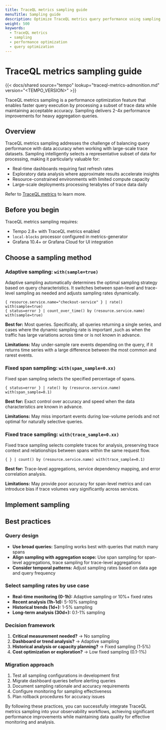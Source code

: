 ```yaml
---
title: TraceQL metrics sampling guide
menuTitle: Sampling guide
description: Optimize TraceQL metrics query performance using sampling hints
weight: 500
keywords:
  - TraceQL metrics
  - sampling
  - performance optimization
  - query optimization
---
```


# TraceQL metrics sampling guide

{{< docs/shared source="tempo" lookup="traceql-metrics-admonition.md" version="<TEMPO_VERSION>" >}}

TraceQL metrics sampling is a performance optimization feature that enables faster query execution by processing a subset of trace data while maintaining acceptable accuracy. Sampling delivers 2-4x performance improvements for heavy aggregation queries.

## Overview

TraceQL metrics sampling addresses the challenge of balancing query performance with data accuracy when working with large-scale trace datasets. Sampling intelligently selects a representative subset of data for processing, making it particularly valuable for:

- Real-time dashboards requiring fast refresh rates
- Exploratory data analysis where approximate results accelerate insights
- Resource-constrained environments with limited compute capacity
- Large-scale deployments processing terabytes of trace data daily

Refer to [TraceQL metrics](https://grafana.com/docs/tempo/<TEMPO_VERSION>/metrics-from-traces/metrics-queries/) to learn more. 

## Before you begin

TraceQL metrics sampling requires:

- Tempo 2.8+ with TraceQL metrics enabled
- `local-blocks` processor configured in metrics-generator
- Grafana 10.4+ or Grafana Cloud for UI integration

## Choose a sampling method

### Adaptive sampling: `with(sample=true)`

Adaptive sampling automatically determines the optimal sampling strategy based on query characteristics. It switches between span-level and trace-level sampling as needed and adjusts sampling rates dynamically.

```traceql
{ resource.service.name="checkout-service" } | rate() with(sample=true)
{ status=error } | count_over_time() by (resource.service.name) with(sample=true)
```

**Best for:** Most queries.  Specifically, all queries returning a single series, and cases where the dynamic sampling rate is important ,such as when the traffic has large variations across time or is not known in advance.

**Limitations:** May under-sample rare events depending on the query, if it returns time series with a large difference between the most common and rarest events.

### Fixed span sampling: `with(span_sample=0.xx)`

Fixed span sampling selects the specified percentage of spans.

```traceql
{ status=error } | rate() by (resource.service.name) with(span_sample=0.1)
```

**Best for:** Exact control over accuracy and speed when the data characteristics are known in advance.

**Limitations:** May miss important events during low-volume periods and not optimal for naturally selective queries.

### Fixed trace sampling: `with(trace_sample=0.xx)`

Fixed trace sampling selects complete traces for analysis, preserving trace context and relationships between spans within the same request flow.

```traceql
{ } | count() by (resource.service.name) with(trace_sample=0.1)
```

**Best for:** Trace-level aggregations, service dependency mapping, and error correlation analysis.

**Limitations:** May provide poor accuracy for span-level metrics and can introduce bias if trace volumes vary significantly across services.

## Implement sampling

## Best practices

### Query design

- **Use broad queries:** Sampling works best with queries that match many spans
- **Align sampling with aggregation scope:** Use span sampling for span-level aggregations, trace sampling for trace-level aggregations
- **Consider temporal patterns:** Adjust sampling rates based on data age and query frequency

### Select sampling rates by use case

- **Real-time monitoring (0-1h):** Adaptive sampling or 10%+ fixed rates
- **Recent analysis (1h-1d):** 5-10% sampling
- **Historical trends (1d+):** 1-5% sampling
- **Long-term analysis (30d+):** 0.1-1% sampling

### Decision framework

1. **Critical measurement needed?** → No sampling
2. **Dashboard or trend analysis?** → Adaptive sampling
3. **Historical analysis or capacity planning?** → Fixed sampling (1-5%)
4. **Cost optimization or exploration?** → Low fixed sampling (0.1-1%)

### Migration approach

1. Test all sampling configurations in development first
2. Migrate dashboard queries before alerting queries
3. Document sampling rationale and accuracy requirements
4. Configure monitoring for sampling effectiveness
5. Plan rollback procedures for accuracy issues

By following these practices, you can successfully integrate TraceQL metrics sampling into your observability workflows, achieving significant performance improvements while maintaining data quality for effective monitoring and analysis.
